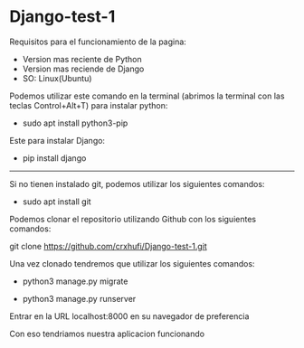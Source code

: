 # Django-test-1

Requisitos para el funcionamiento de la pagina:

- Version mas reciente de Python
- Version mas reciende de Django
- SO: Linux(Ubuntu)


Podemos utilizar este comando en la terminal (abrimos la terminal con las teclas Control+Alt+T) para instalar python:

- sudo apt install python3-pip

Este para instalar Django:

- pip install django

--------------------------------------------------

Si no tienen instalado git, podemos utilizar los siguientes comandos:

- sudo apt install git

Podemos clonar el repositorio utilizando Github con los siguientes comandos:

git clone https://github.com/crxhufi/Django-test-1.git

Una vez clonado tendremos que utilizar los siguientes comandos:

- python3 manage.py migrate

- python3 manage.py runserver

Entrar en la URL localhost:8000 en su navegador de preferencia

Con eso tendriamos nuestra aplicacion funcionando 




